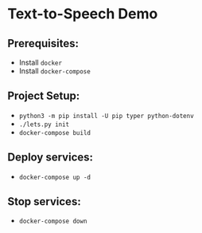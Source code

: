 # Text-to-Speech Demo

## Prerequisites:
* Install `docker`
* Install `docker-compose`

## Project Setup:
* `python3 -m pip install -U pip typer python-dotenv`
* `./lets.py init`
* `docker-compose build`

## Deploy services:
* `docker-compose up -d`

## Stop services:
* `docker-compose down`



